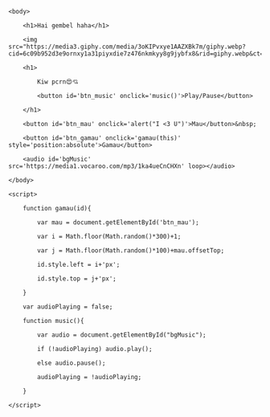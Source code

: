
<html>

    <body>

        <h1>Hai gembel haha</h1>

        <img src="https://media3.giphy.com/media/3oKIPvxye1AAZXBk7m/giphy.webp?cid=6c09b952d3e9ornxy1a31piyxdie7z476nkmkyy8g9jybfx8&rid=giphy.webp&ct=gg">

        <h1>

            Kiw pcrn😍💘

            <button id='btn_music' onclick='music()'>Play/Pause</button>

        </h1>

        <button id='btn_mau' onclick='alert("I <3 U")'>Mau</button>&nbsp;

        <button id='btn_gamau' onclick='gamau(this)' style='position:absolute'>Gamau</button>

        <audio id='bgMusic' src='https://media1.vocaroo.com/mp3/1ka4ueCnCHXn' loop></audio>

    </body>

    <script>

        function gamau(id){

            var mau = document.getElementById('btn_mau');

            var i = Math.floor(Math.random()*300)+1;

            var j = Math.floor(Math.random()*100)+mau.offsetTop;

            id.style.left = i+'px';

            id.style.top = j+'px';

        }

        var audioPlaying = false;

        function music(){

            var audio = document.getElementById("bgMusic");

            if (!audioPlaying) audio.play();

            else audio.pause();

            audioPlaying = !audioPlaying;

        }

    </script>

</html>
